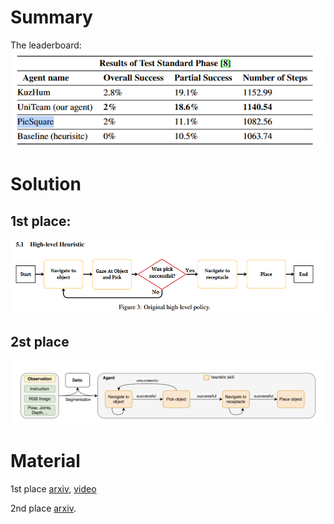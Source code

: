 # Summary
The leaderboard: ![](./imgs/result.png)

# Solution
## 1st place:
![](./imgs/1st.png)

## 2st place
![](./imgs/2nd.png)
# Material
1st place [arxiv](https://arxiv.org/pdf/2401.12048), [video](https://youtu.be/pUUMgMvF9B4)

2nd place [arxiv](https://arxiv.org/pdf/2312.08611v1).